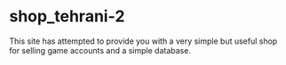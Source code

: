 # shop_tehrani-2
This site has attempted to provide you with a very simple but useful shop for selling game accounts and a simple database.
